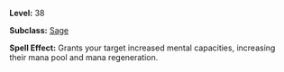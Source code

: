 <!-- TITLE: Spell: Gift Of Insight -->

**Level:** 38

**Subclass:** [Sage](sage)

**Spell Effect:**  Grants your target increased mental capacities, increasing their mana pool and mana regeneration.